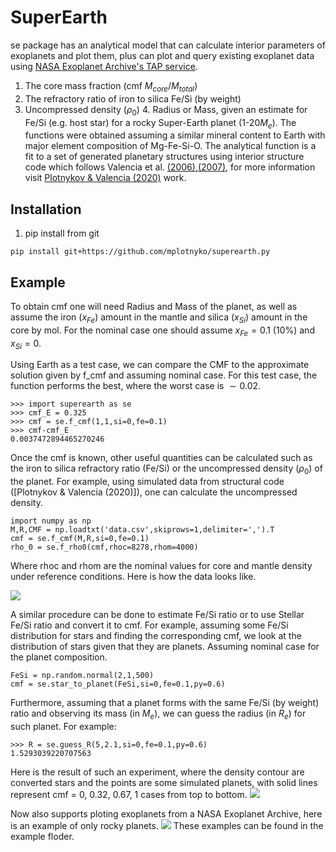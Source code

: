 # SuperEarth 

se package has an analytical model that can calculate interior parameters of exoplanets and plot them, plus can plot and query existing exoplanet data using [NASA Exoplanet Archive's TAP service](https://exoplanetarchive.ipac.caltech.edu/docs/TAP/usingTAP.html#PS).
1. The core mass fraction (cmf $M_{core}/M_{total}$) 
2. The refractory ratio of iron to silica Fe/Si (by weight) 
3. Uncompressed  density ($\rho_0$) 4. Radius or Mass, given an estimate for Fe/Si (e.g. host star)  for a rocky Super-Earth planet (1-20$M_e$). 
The functions were obtained assuming a similar mineral content to Earth with major element composition of Mg-Fe-Si-O. 
The analytical function is a fit to a set of generated planetary structures using interior structure code which follows Valencia et al. [(2006)](https://iopscience.iop.org/article/10.1086/509800),[(2007)](https://www.sciencedirect.com/science/article/abs/pii/S0019103505004574), for more information visit [Plotnykov & Valencia (2020)](https://arxiv.org/abs/2010.06480) work.

## Installation

1. pip install from git

```pip install git+https://github.com/mplotnyko/superearth.py```

## Example 

To obtain cmf one will need Radius and Mass of the planet, as well as assume the iron ($x_{Fe}$) amount in the mantle and silica ($x_{Si}$) amount in the core by mol. 
For the nominal case one should assume $x_{Fe}=0.1$ (10%) and $x_{Si}=0$.

Using Earth as a test case, we can compare the CMF to the approximate solution given by f_cmf and assuming nominal case.
For this test case, the function performs the best, where the worst case is $\sim 0.02$. 
    
    >>> import superearth as se
    >>> cmf_E = 0.325
    >>> cmf = se.f_cmf(1,1,si=0,fe=0.1)
    >>> cmf-cmf_E
    0.0037472894465270246

Once the cmf is known, other useful quantities can be calculated such as the iron to silica refractory ratio (Fe/Si) or the uncompressed density ($\rho_0$) of the planet.
For example, using simulated data from structural code ([Plotnykov & Valencia (2020)]), one can calculate the uncompressed density.

    import numpy as np
    M,R,CMF = np.loadtxt('data.csv',skiprows=1,delimiter=',').T
    cmf = se.f_cmf(M,R,si=0,fe=0.1)
    rho_0 = se.f_rho0(cmf,rhoc=8278,rhom=4000)

Where rhoc and rhom are the nominal values for core and mantle density under reference conditions. Here is how the data looks like.

![](images/MR_rho0.jpg)

A similar procedure can be done to estimate Fe/Si ratio or to use Stellar Fe/Si ratio and convert it to cmf.
For example, assuming some Fe/Si distribution for stars and finding the corresponding cmf, we look at the distribution of stars given that they are planets. 
Assuming nominal case for the planet composition.

    FeSi = np.random.normal(2,1,500)
    cmf = se.star_to_planet(FeSi,si=0,fe=0.1,py=0.6)

Furthermore, assuming that a planet forms with the same Fe/Si (by weight) ratio and observing its mass (in $M_e$), we can guess the radius (in $R_e$) for such planet.
For example:

    >>> R = se.guess_R(5,2.1,si=0,fe=0.1,py=0.6)
    1.5293039220707563

Here is the result of such an experiment, where the density contour are converted stars and the points are some simulated planets, with solid lines represent cmf = 0, 0.32, 0.67, 1 cases from top to bottom.
![](images/FeSi_star.jpg)

Now also supports ploting exoplanets from a NASA Exoplanet Archive, here is an example of only rocky planets.
![](images/MR_rockyMpl.jpg)
These examples can be found in the example floder.